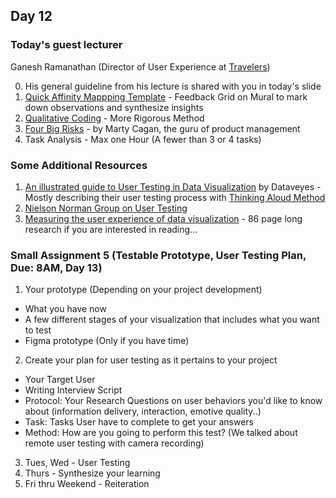 ## Day 12 

### Today's guest lecturer 
Ganesh Ramanathan (Director of User Experience at [Travelers](https://www.travelers.com/)) 

0. His general guideline from his lecture is shared with you in today's slide
1. [Quick Affinity Mappping Template](https://app.mural.co/t/ganeshramanathan4845/m/ganeshramanathan4845/1645757264161/4f97753f300337b141d0b2586ffaa7546a089638?sender=ganyabhai8608) - Feedback Grid on Mural to mark down observations and synthesize insights
2. [Qualitative Coding](https://delvetool.com/guide#:~:text=Qualitative%20coding%20is%20a%20process,themes%20and%20patterns%20for%20analysis.) - More Rigorous Method
3. [Four Big Risks](https://svpg.com/four-big-risks/) - by Marty Cagan, the guru of product management
4. Task Analysis - Max one Hour (A fewer than 3 or 4 tasks)

### Some Additional Resources 
1. [An illustrated guide to User Testing in Data Visualization](https://stories.dataveyes.com/user-testing-in-data-visualisation-1-3-d426ed4ca2d2) by Dataveyes - Mostly describing their user testing process with [Thinking Aloud Method](https://www.nngroup.com/articles/thinking-aloud-the-1-usability-tool/)
2. [Nielson Norman Group on User Testing](https://www.nngroup.com/topic/user-testing/)
3. [Measuring the user experience of data visualization](https://essay.utwente.nl/77564/1/vanWilligen_MA_IT.pdf) - 86 page long research if you are interested in reading...

### Small Assignment 5 (Testable Prototype, User Testing Plan, Due: 8AM, Day 13)
1. Your prototype (Depending on your project development)
- What you have now 
- A few different stages of your visualization that includes what you want to test
- Figma prototype (Only if you have time)
2. Create your plan for user testing as it pertains to your project 
- Your Target User
- Writing Interview Script
- Protocol: Your Research Questions on user behaviors you'd like to know about (information delivery, interaction, emotive quality..)
- Task: Tasks User have to complete to get your answers 
- Method: How are you going to perform this test? (We talked about remote user testing with camera recording)
3. Tues, Wed - User Testing
4. Thurs - Synthesize your learning 
5. Fri thru Weekend - Reiteration
